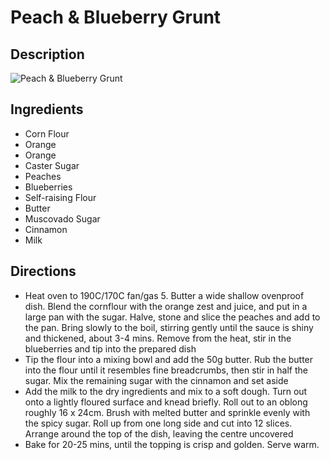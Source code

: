 # Peach & Blueberry Grunt

## Description
![Peach & Blueberry Grunt](https://www.themealdb.com/images/media/meals/ssxvup1511387476.jpg "Peach & Blueberry Grunt")

## Ingredients
- Corn Flour
- Orange
- Orange
- Caster Sugar
- Peaches
- Blueberries
- Self-raising Flour
- Butter
- Muscovado Sugar
- Cinnamon
- Milk

## Directions
- Heat oven to 190C/170C fan/gas 5. Butter a wide shallow ovenproof dish. Blend the cornflour with the orange zest and juice, and put in a large pan with the sugar. Halve, stone and slice the peaches and add to the pan. Bring slowly to the boil, stirring gently until the sauce is shiny and thickened, about 3-4 mins. Remove from the heat, stir in the blueberries and tip into the prepared dish
- Tip the flour into a mixing bowl and add the 50g butter. Rub the butter into the flour until it resembles fine breadcrumbs, then stir in half the sugar. Mix the remaining sugar with the cinnamon and set aside
- Add the milk to the dry ingredients and mix to a soft dough. Turn out onto a lightly floured surface and knead briefly. Roll out to an oblong roughly 16 x 24cm. Brush with melted butter and sprinkle evenly with the spicy sugar. Roll up from one long side and cut into 12 slices. Arrange around the top of the dish, leaving the centre uncovered
- Bake for 20-25 mins, until the topping is crisp and golden. Serve warm.
